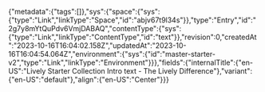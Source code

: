 {"metadata":{"tags":[]},"sys":{"space":{"sys":{"type":"Link","linkType":"Space","id":"abjv67t9l34s"}},"type":"Entry","id":"2g7y8mYtQuPdv6VmjDABAQ","contentType":{"sys":{"type":"Link","linkType":"ContentType","id":"text"}},"revision":0,"createdAt":"2023-10-16T16:04:02.158Z","updatedAt":"2023-10-16T16:04:54.064Z","environment":{"sys":{"id":"master-starter-v2","type":"Link","linkType":"Environment"}}},"fields":{"internalTitle":{"en-US":"Lively Starter Collection Intro text - The Lively Difference"},"variant":{"en-US":"default"},"align":{"en-US":"Center"}}}